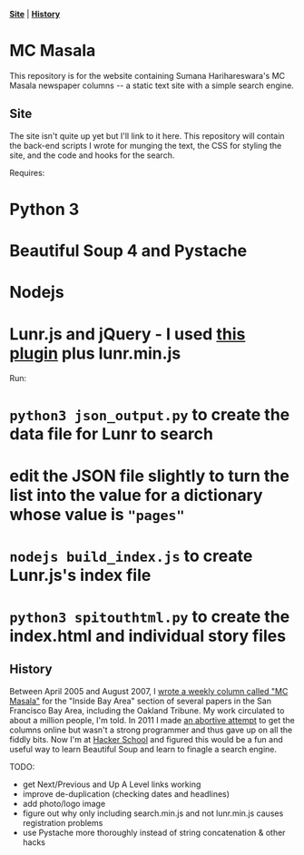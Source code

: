 **[Site](#site)** |
**[History](#history)** 

# MC Masala

This repository is for the website containing Sumana Harihareswara's MC Masala newspaper columns -- a static text site with a simple search engine.

## Site

The site isn't quite up yet but I'll link to it here. This repository will contain the back-end scripts I wrote for munging the text, the CSS for styling the site, and the code and hooks for the search.

Requires:
# Python 3
# Beautiful Soup 4 and Pystache
# Nodejs
# Lunr.js and jQuery - I used [this plugin](https://github.com/slashdotdash/jekyll-lunr-js-search/blob/master/build/search.min.js) plus lunr.min.js

Run:
# `python3 json_output.py` to create the data file for Lunr to search
# edit the JSON file slightly to turn the list into the value for a dictionary whose value is `"pages"`
# `nodejs build_index.js` to create Lunr.js's index file
# `python3 spitouthtml.py` to create the index.html and individual story files

## History

Between April 2005 and August 2007, I [wrote a weekly column called "MC Masala"](http://www.harihareswara.net/sumana/2011/02/23/0) for the "Inside Bay Area" section of several papers in the San Francisco Bay Area, including the Oakland Tribune. My work circulated to about a million people, I'm told. In 2011 I made [an abortive attempt](http://www.harihareswara.net/masala) to get the columns online but wasn't a strong programmer and thus gave up on all the fiddly bits. Now I'm at [Hacker School](http://hackerschool.com/) and figured this would be a fun and useful way to learn Beautiful Soup and learn to finagle a search engine.

TODO:
* get Next/Previous and Up A Level links working
* improve de-duplication (checking dates and headlines)
* add photo/logo image
* figure out why only including search.min.js and not lunr.min.js causes registration problems
* use Pystache more thoroughly instead of string concatenation & other hacks